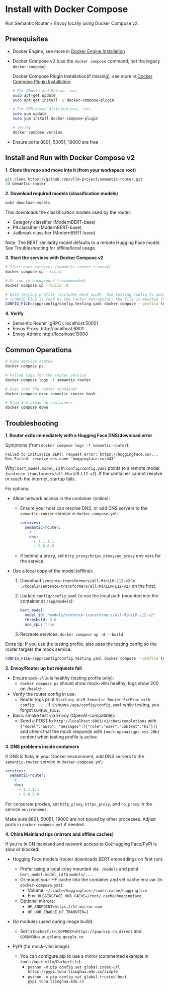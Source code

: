 # Install with Docker Compose

Run Semantic Router + Envoy locally using Docker Compose v2.

## Prerequisites

- Docker Engine, see more in [Docker Engine Installation](https://docs.docker.com/engine/install/) 
- Docker Compose v2 (use the `docker compose` command, not the legacy `docker-compose`)

  Docker Compose Plugin Installation(if missing), see more in [Docker Compose Plugin Installation](https://docs.docker.com/compose/install/linux/#install-using-the-repository)

  ```bash
  # For Ubuntu and Debian, run:
  sudo apt-get update
  sudo apt-get install -y docker-compose-plugin

  # For RPM-based distributions, run:
  sudo yum update
  sudo yum install docker-compose-plugin

  # Verify
  docker compose version
  ```

- Ensure ports 8801, 50051, 19000 are free

## Install and Run with Docker Compose v2

**1. Clone the repo and move into it (from your workspace root)**

```bash
git clone https://github.com/vllm-project/semantic-router.git
cd semantic-router
```

**2. Download required models (classification models)**

```bash
make download-models
```

This downloads the classification models used by the router:

- Category classifier (ModernBERT-base)
- PII classifier (ModernBERT-base)
- Jailbreak classifier (ModernBERT-base)

Note: The BERT similarity model defaults to a remote Hugging Face model. See Troubleshooting for offline/local usage.

**3. Start the services with Docker Compose v2**

```bash
# Start core services (semantic-router + envoy)
docker compose up --build

# Or run in background (recommended)
docker compose up --build -d

# With testing profile (includes mock vLLM). Use testing config to point router at the mock endpoint:
# (CONFIG_FILE is read by the router entrypoint; the file is mounted from ./config)
CONFIG_FILE=/app/config/config.testing.yaml docker compose --profile testing up --build
```

**4. Verify**

- Semantic Router (gRPC): localhost:50051
- Envoy Proxy: http://localhost:8801
- Envoy Admin: http://localhost:19000

## Common Operations

```bash
# View service status
docker compose ps

# Follow logs for the router service
docker compose logs -f semantic-router

# Exec into the router container
docker compose exec semantic-router bash

# Stop and clean up containers
docker compose down
```

## Troubleshooting

**1. Router exits immediately with a Hugging Face DNS/download error**

Symptoms (from `docker compose logs -f semantic-router`):

```
Failed to initialize BERT: request error: https://huggingface.co/... Dns Failed: resolve dns name 'huggingface.co:443'
```

Why: `bert_model.model_id` in `config/config.yaml` points to a remote model (`sentence-transformers/all-MiniLM-L12-v2`). If the container cannot resolve or reach the internet, startup fails.

Fix options:

- Allow network access in the container (online):

  - Ensure your host can resolve DNS, or add DNS servers to the `semantic-router` service in `docker-compose.yml`:

    ```yaml
    services:
      semantic-router:
        # ...
        dns:
          - 1.1.1.1
          - 8.8.8.8
    ```

  - If behind a proxy, set `http_proxy/https_proxy/no_proxy` env vars for the service.

- Use a local copy of the model (offline):

  1. Download `sentence-transformers/all-MiniLM-L12-v2` to `./models/sentence-transformers/all-MiniLM-L12-v2/` on the host.
  2. Update `config/config.yaml` to use the local path (mounted into the container at `/app/models`):

      ```yaml
      bert_model:
        model_id: "models/sentence-transformers/all-MiniLM-L12-v2"
        threshold: 0.6
        use_cpu: true
      ```

  3. Recreate services: `docker compose up -d --build`

Extra tip: If you use the testing profile, also pass the testing config so the router targets the mock service:

```bash
CONFIG_FILE=/app/config/config.testing.yaml docker compose --profile testing up --build
```

**2. Envoy/Router up but requests fail**

- Ensure `mock-vllm` is healthy (testing profile only):
  - `docker compose ps` should show mock-vllm healthy; logs show 200 on `/health`.
- Verify the router config in use:
  - Router logs print `Starting vLLM Semantic Router ExtProc with config: ...`. If it shows `/app/config/config.yaml` while testing, you forgot `CONFIG_FILE`.
- Basic smoke test via Envoy (OpenAI-compatible):
  - Send a POST to `http://localhost:8801/v1/chat/completions` with `{"model":"auto", "messages":[{"role":"user","content":"hi"}]}` and check that the mock responds with `[mock-openai/gpt-oss-20b]` content when testing profile is active.

**3. DNS problems inside containers**

If DNS is flaky in your Docker environment, add DNS servers to the `semantic-router` service in `docker-compose.yml`:

```yaml
services:
  semantic-router:
    # ...
    dns:
      - 1.1.1.1
      - 8.8.8.8
```

For corporate proxies, set `http_proxy`, `https_proxy`, and `no_proxy` in the service `environment`.

Make sure 8801, 50051, 19000 are not bound by other processes. Adjust ports in `docker-compose.yml` if needed.

**4. China Mainland tips (mirrors and offline caches)**

If you're in CN mainland and network access to Go/Hugging Face/PyPI is slow or blocked:

- Hugging Face models (router downloads BERT embeddings on first run):

  - Prefer using a local copy mounted via `./models` and point `bert_model.model_id` to `models/...`.
  - Or mount your HF cache into the container and set cache env var (in `docker-compose.yml`):
    - Volume: `~/.cache/huggingface:/root/.cache/huggingface`
    - Env: `HUGGINGFACE_HUB_CACHE=/root/.cache/huggingface`
  - Optional mirrors:
    - `HF_ENDPOINT=https://hf-mirror.com`
    - `HF_HUB_ENABLE_HF_TRANSFER=1`

- Go modules (used during image build):

  - Set in `Dockerfile`: `GOPROXY=https://goproxy.cn,direct` and `GOSUMDB=sum.golang.google.cn`.

- PyPI (for mock-vllm image):
  - You can configure pip to use a mirror (commented example in `tools/mock-vllm/Dockerfile`):
    - `python -m pip config set global.index-url https://pypi.tuna.tsinghua.edu.cn/simple`
    - `python -m pip config set global.trusted-host pypi.tuna.tsinghua.edu.cn`
